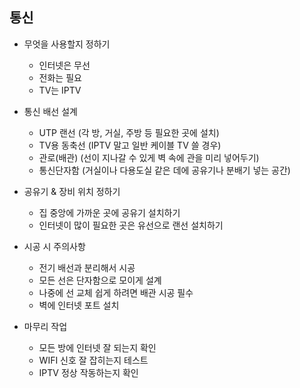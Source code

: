 ## 통신

- 무엇을 사용할지 정하기
  - 인터넷은 무선
  - 전화는 필요
  - TV는 IPTV 
 
- 통신 배선 설계
  - UTP 랜선 (각 방, 거실, 주방 등 필요한 곳에 설치)
  - TV용 동축선 (IPTV 말고 일반 케이블 TV 쓸 경우)
  - 관로(배관) (선이 지나갈 수 있게 벽 속에 관을 미리 넣어두기)
  - 통신단자함 (거실이나 다용도실 같은 데에 공유기나 분배기 넣는 공간)
 
- 공유기 & 장비 위치 정하기
  - 집 중앙에 가까운 곳에 공유기 설치하기
  - 인터넷이 많이 필요한 곳은 유선으로 랜선 설치하기
 
- 시공 시 주의사항
  - 전기 배선과 분리해서 시공
  - 모든 선은 단자함으로 모이게 설계
  - 나중에 선 교체 쉽게 하려면 배관 시공 필수
  - 벽에 인터넷 포트 설치

- 마무리 작업
  - 모든 방에 인터넷 잘 되는지 확인
  - WIFI 신호 잘 잡히는지 테스트
  - IPTV 정상 작동하는지 확인
